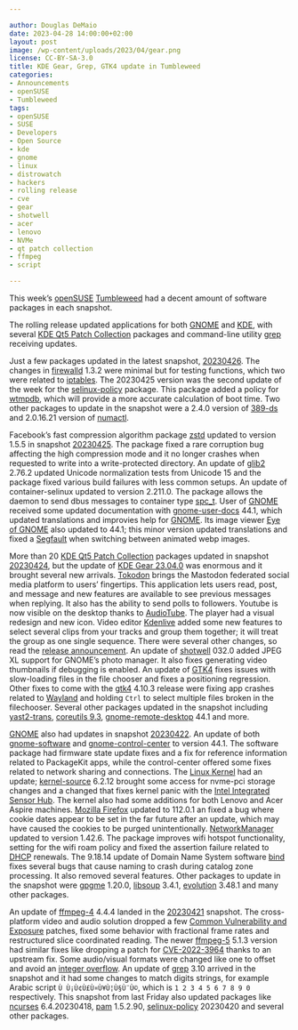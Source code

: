 ```yaml
---

author: Douglas DeMaio 
date: 2023-04-28 14:00:00+02:00
layout: post
image: /wp-content/uploads/2023/04/gear.png
license: CC-BY-SA-3.0
title: KDE Gear, Grep, GTK4 update in Tumbleweed
categories:
- Announcements
- openSUSE
- Tumbleweed
tags:
- openSUSE
- SUSE
- Developers
- Open Source
- kde
- gnome
- linux
- distrowatch
- hackers
- rolling release
- cve
- gear
- shotwell
- acer
- lenovo
- NVMe
- qt patch collection
- ffmpeg
- script

---
```


This week’s [openSUSE](https://get.opensuse.org/) [Tumbleweed](https://get.opensuse.org/tumbleweed/) had a decent amount of software packages in each snapshot. 

The rolling release updated applications for both [GNOME](https://www.gnome.org/) and [KDE](https://kde.org), with several [KDE Qt5 Patch Collection](https://community.kde.org/Qt5PatchCollection) packages and command-line utility [grep](https://www.gnu.org/software/grep/) receiving updates.

Just a few packages updated in the latest snapshot, [20230426](https://lists.opensuse.org/archives/list/factory@lists.opensuse.org/thread/H3G7QEVVHK46FPCMC5OPEG5PCXBVTQPF/). The changes in [firewalld](https://firewalld.org/) 1.3.2 were minimal but for testing functions, which two were related to [iptables](http://git.netfilter.org/iptables/). The 20230425 version was the second update of the week for the [selinux-policy](https://build.opensuse.org/package/show/security:SELinux/selinux-policy) package. This package added a policy for [wtmpdb](https://build.opensuse.org/package/show/openSUSE:Factory/wtmpdb), which will provide a more accurate calculation of boot time. Two other packages to update in the snapshot were a 2.4.0 version of [389-ds](https://en.wikipedia.org/wiki/389_Directory_Server) and 2.0.16.21 version of [numactl](https://github.com/numactl/numactl).

Facebook’s fast compression algorithm package [zstd](https://facebook.github.io/zstd/) updated to version 1.5.5 in snapshot [20230425](https://lists.opensuse.org/archives/list/factory@lists.opensuse.org/thread/FDGE2TTG45XHQFIFT2YHW57B6BQQO2OY/). The package fixed a rare corruption bug affecting the high compression mode and it no longer crashes when requested to write into a write-protected directory. An update of [glib2](https://wiki.gnome.org/Projects/GLib) 2.76.2 updated Unicode normalization tests from Unicode 15 and the package fixed various build failures with less common setups. An update of container-selinux updated to version 2.211.0. The package allows the daemon to send dbus messages to container type [spc_t](https://danwalsh.livejournal.com/74754.html?). User of [GNOME](https://www.gnome.org/) received some updated documentation with    [gnome-user-docs](https://gitlab.gnome.org/GNOME/gnome-user-docs) 44.1, which updated translations and improvies help for [GNOME](https://www.gnome.org/). Its image viewer [Eye of GNOME](https://wiki.gnome.org/Apps/EyeOfGnome) also updated to 44.1; this minor version updated translations and fixed a [Segfault](https://en.wikipedia.org/wiki/Segmentation_fault) when switching between animated webp images.

More than 20 [KDE Qt5 Patch Collection](https://community.kde.org/Qt5PatchCollection) packages updated in snapshot [20230424](https://lists.opensuse.org/archives/list/factory@lists.opensuse.org/thread/SZ3XOF5GUP3S7CLHCTI4GIPJCH6PWB52/), but the update of [KDE Gear 23.04.0](https://kde.org/announcements/gear/23.04.0/) was enormous and it brought several new arrivals. [Tokodon](https://apps.kde.org/tokodon/) brings the Mastodon federated social media platform to users’ fingertips. This application lets users read, post, and message and new features are available to see previous messages when replying. It also has the ability to send polls to followers. Youtube is now visible on the desktop thanks to [AudioTube](https://apps.kde.org/audiotube/). The player had a visual redesign and new icon. Video editor [Kdenlive](https://kdenlive.org/en/) added some new features to select several clips from your tracks and group them together; it will treat the group as one single sequence. There were several other changes, so read the [release announcement](https://kde.org/announcements/gear/23.04.0/). An update of  [shotwell](https://gitlab.gnome.org/GNOME/shotwell) 032.0 added JPEG XL support for GNOME’s photo manager. It also fixes generating video thumbnails if debugging is enabled. An update of [GTK4](https://www.gtk.org/) fixes issues with slow-loading files in the file chooser and fixes a positioning regression. Other fixes to come with the [gtk4](https://www.gtk.org/) 4.10.3 release were fixing app crashes related to [Wayland](https://wayland.freedesktop.org/) and holding `Ctrl` to select multiple files broken in the filechooser. Several other packages updated in the snapshot including [yast2-trans](https://software.opensuse.org/package/yast2-trans), [coreutils 9.3](https://www.gnu.org/software/coreutils/manual/coreutils.html), [gnome-remote-desktop](https://gitlab.gnome.org/GNOME/gnome-remote-desktop)  44.1 and more.

[GNOME](https://www.gnome.org/) also had updates in snapshot [20230422](https://lists.opensuse.org/archives/list/factory@lists.opensuse.org/thread/MH7RC4XX2WTH2VLGWUHH2MYVPHMZEDCS/). An update of both [gnome-software](https://gitlab.gnome.org/GNOME/gnome-software) and [gnome-control-center](https://gitlab.gnome.org/GNOME/gnome-control-center) to version 44.1. The software package had firmware state update fixes and a fix for reference information related to PackageKit apps, while the control-center offered some fixes related to network sharing and connections. The [Linux Kernel](https://www.kernel.org/) had an update; [kernel-source](https://www.kernel.org/) 6.2.12 brought some access for nvme-pci storage changes and a changed that fixes kernel panic with the [Intel Integrated Sensor Hub](https://docs.kernel.org/hid/intel-ish-hid.html). The kernel also had some additions for both Lenovo and Acer Aspire machines. [Mozilla Firefox](https://www.mozilla.org) updated to 112.0.1 an fixed a bug where cookie dates appear to be set in the far future after an update, which may have caused the cookies to be purged unintentionally. [NetworkManager](https://networkmanager.dev/) updated to version 1.42.6. The package improves wifi hotspot functionality, setting for the wifi roam policy and fixed the assertion failure related to [DHCP](https://en.wikipedia.org/wiki/Dynamic_Host_Configuration_Protocol) renewals. The 9.18.14 update of Domain Name System software [bind](https://bind9.readthedocs.io) fixes several bugs that cause naming to crash during catalog zone processing. It also removed several features. Other packages to update in the snapshot were  [gpgme](https://gnupg.org/software/gpgme/index.html) 1.20.0, [libsoup](https://gitlab.gnome.org/GNOME/libsoup.git) 3.4.1, [evolution](https://wiki.gnome.org/Apps/Evolution) 3.48.1 and many other packages.

An update of [ffmpeg-4](https://www.ffmpeg.org/) 4.4.4 landed in the [20230421](https://lists.opensuse.org/archives/list/factory@lists.opensuse.org/thread/6GFTUCMK6XB4EONQ6CRS4Y7DKJBVP4GA/) snapshot. The cross-platform video and audio solution dropped a few [Common Vulnerability and Exposure](https://en.wikipedia.org/wiki/Common_Vulnerabilities_and_Exposures) patches, fixed some behavior with fractional frame rates  and restructured slice coordinated reading. The newer [ffmpeg-5](https://www.ffmpeg.org/) 5.1.3 version had similar fixes like dropping a patch for [CVE-2022-3964](https://www.suse.com/security/cve/CVE-2022-3964.html) thanks to an upstream fix. Some audio/visual formats were changed like one to offset and avoid an [integer overflow](https://en.wikipedia.org/wiki/Integer_overflow). An update of [grep](https://www.gnu.org/software/grep/) 3.10 arrived in the snapshot and it had some changes to match digits strings, for example Arabic script `Ù Ù¡Ù¢Ù£Ù¤Ù¥Ù¦Ù§Ù¨Ù©`, which is `1 2 3 4 5 6 7 8 9 0` respectively. This snapshot from last Friday also updated packages like [ncurses](https://en.wikipedia.org/wiki/Ncurses)  6.4.20230418, [pam](https://github.com/linux-pam/linux-pam) 1.5.2.90, [selinux-policy](https://build.opensuse.org/package/show/security:SELinux/selinux-policy) 20230420 and several other packages.

<meta name="openSUSE, Tumbleweed, Developers, sysadmin, user, Open Source, rolling release, gamers, superuser, distrowatch, hacker, Linux, Kernel, gnome, kde, gear, ruby, firefox, bind, nvme, llvm, gcc, shotwell, ffmpeg, lenovo, acer" content="HTML,CSS,XML,JavaScript">
